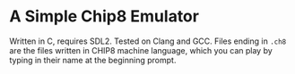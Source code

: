 # A Simple Chip8 Emulator

Written in C, requires SDL2. Tested on Clang and GCC. Files ending in `.ch8` are the files written in CHIP8 machine language, which you can play by typing in their name at the beginning prompt.
